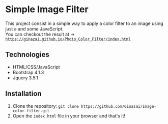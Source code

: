 <h1>Simple Image Filter</h1>
<p>This project consist in a simple way to apply a color filter to an image using just a <code><canvas></code> and some JavaScript.<br>
You can checkout the result at -> <code><a href="https://ginazai.github.io/Image-color-filter/index.html" target="_blank">https://ginazai.github.io/Photo_Color_Filter/index.html</a></code></p>
<h2>Technologies</h2>
<ul>
	<li>HTML/CSS/JavaScript</li>
	<li>Bootstrap 4.1.3</li>
	<li>Jquery 3.5.1</li>
</ul>
<h2>Installation</h2>
<ol>
	<li>Clone the repository: <code>git clone https://github.com/Ginazai/Image-color-filter.git</code></li>
	<li>Open the <code>index.html</code> file in your browser and that's it!</li>
</ol>